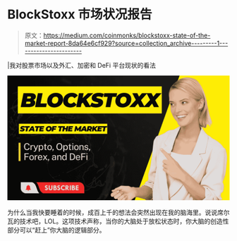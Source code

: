 # BlockStoxx 市场状况报告

> 原文：<https://medium.com/coinmonks/blockstoxx-state-of-the-market-report-8da64e6cf929?source=collection_archive---------1----------------------->

|我对股票市场以及外汇、加密和 DeFi 平台现状的看法

![](img/cabb3635e1a0f1f815de7065a8468185.png)

为什么当我快要睡着的时候，成百上千的想法会突然出现在我的脑海里。说说席尔瓦的技术吧，LOL。这项技术声称，当你的大脑处于放松状态时，你大脑的创造性部分可以“赶上”你大脑的逻辑部分。